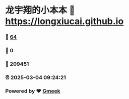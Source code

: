 # 龙宇翔的小本本 :link: https://longxiucai.github.io 
### :page_facing_up: [64](https://longxiucai.github.io/tag.html) 
### :speech_balloon: 0 
### :hibiscus: 209451 
### :alarm_clock: 2025-03-04 09:24:21 
### Powered by :heart: [Gmeek](https://github.com/Meekdai/Gmeek)
